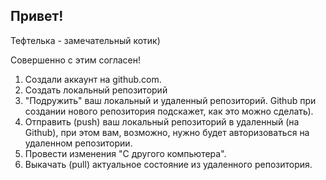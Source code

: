 ## Привет!

Тефтелька - замечательный котик)

Совершенно с этим согласен!


1. Создали аккаунт на github.com.
2. Создать локальный репозиторий
3. "Подружить" ваш локальный и удаленный репозиторий. Github при создании нового репозитория подскажет, как это можно сделать).
4. Отправить (push) ваш локальный репозиторий в удаленный (на Github), при этом вам, возможно, нужно будет авторизоваться на удаленном репозитории.
5. Провести изменения "С другого компьютера".
6. Выкачать (pull) актуальное состояние из удаленного репозитория.
